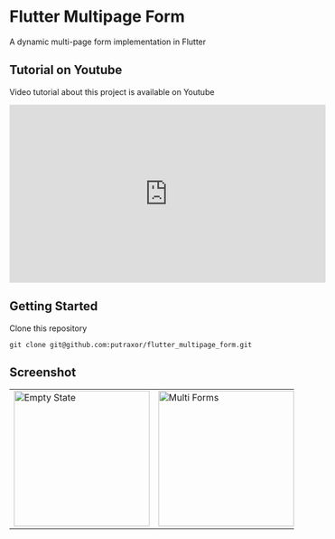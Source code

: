 # Flutter Multipage Form

A dynamic multi-page form implementation in Flutter

## Tutorial on Youtube

Video tutorial about this project is available on Youtube

<iframe width="560" height="315" src="https://www.youtube.com/embed/H2pVgDjDrxQ" frameborder="0" allow="accelerometer; autoplay; encrypted-media; gyroscope; picture-in-picture" allowfullscreen></iframe>

## Getting Started

Clone this repository

```
git clone git@github.com:putraxor/flutter_multipage_form.git
```

## Screenshot

<table style="{border:none}">
<tr><td>
<img src="https://raw.githubusercontent.com/putraxor/flutter_multipage_form/master/art/empty.png" alt="Empty State" width="240"/>
</td><td>
<img src="https://raw.githubusercontent.com/putraxor/flutter_multipage_form/master/art/forms.png" alt="Multi Forms" width="240" />
</td></tr></table>
